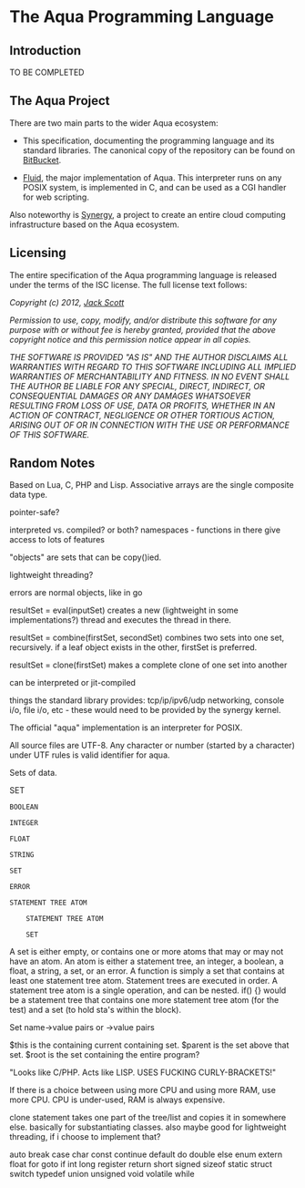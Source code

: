 # The Aqua Programming Language

## Introduction

TO BE COMPLETED

## The Aqua Project

There are two main parts to the wider Aqua ecosystem:

* This specification, documenting the programming language and its standard 
libraries. The canonical copy of the repository can be found on 
[BitBucket](https://bitbucket.org/JackScottAU/aqua).

* [Fluid](https://bitbucket.org/JackScottAU/fluid), the major implementation of 
Aqua. This interpreter runs on any POSIX system, is implemented in C, and can be
used as a CGI handler for web scripting.

Also noteworthy is [Synergy](https://bitbucket.org/JackScottAU/synergy-os), a 
project to create an entire cloud computing infrastructure based on the Aqua 
ecosystem.

## Licensing

The entire specification of the Aqua programming language is released under the 
terms of the ISC license. The full license text follows:

*Copyright (c) 2012, [Jack Scott](mailto:jack@jackscott.id.au)*

*Permission to use, copy, modify, and/or distribute this software for any purpose
with or without fee is hereby granted, provided that the above copyright notice
and this permission notice appear in all copies.*

*THE SOFTWARE IS PROVIDED "AS IS" AND THE AUTHOR DISCLAIMS ALL WARRANTIES WITH
REGARD TO THIS SOFTWARE INCLUDING ALL IMPLIED WARRANTIES OF MERCHANTABILITY AND
FITNESS. IN NO EVENT SHALL THE AUTHOR BE LIABLE FOR ANY SPECIAL, DIRECT,
INDIRECT, OR CONSEQUENTIAL DAMAGES OR ANY DAMAGES WHATSOEVER RESULTING FROM LOSS
OF USE, DATA OR PROFITS, WHETHER IN AN ACTION OF CONTRACT, NEGLIGENCE OR OTHER
TORTIOUS ACTION, ARISING OUT OF OR IN CONNECTION WITH THE USE OR PERFORMANCE OF
THIS SOFTWARE.*

## Random Notes
Based on Lua, C, PHP and Lisp.
Associative arrays are the single composite data type.

pointer-safe?

interpreted vs. compiled? or both?
namespaces - functions in there give access to lots of features

"objects" are sets that can be copy()ied.

lightweight threading?

errors are normal objects, like in go

resultSet = eval(inputSet) 		creates a new (lightweight in some implementations?) thread and executes the thread in there.

resultSet = combine(firstSet, secondSet)	combines two sets into one set, recursively. if a leaf object exists in the other, firstSet is preferred.

resultSet = clone(firstSet)	makes a complete clone of one set into another

can be interpreted or jit-compiled

things the standard library provides: tcp/ip/ipv6/udp networking, console i/o, file i/o, etc - these would need to be provided by the synergy kernel.

The official "aqua" implementation is an interpreter for POSIX.

All source files are UTF-8. Any character or number (started by a character) under UTF rules is valid identifier for aqua.

Sets of data.


SET

	BOOLEAN

	INTEGER

	FLOAT

	STRING

	SET

	ERROR

	STATEMENT TREE ATOM

		STATEMENT TREE ATOM

		SET



A set is either empty, or contains one or more atoms that may or may not have an atom.
An atom is either a statement tree, an integer, a boolean, a float, a string, a set, or an error.
A function is simply a set that contains at least one statement tree atom. Statement trees are executed in order.
A statement tree atom is a single operation, and can be nested. if() {} would be a statement tree that contains one more statement tree atom (for the test) and a set (to hold sta's within the block).

Set
	name->value pairs
	or <anon>->value pairs
	
	
$this is the containing current containing set.
$parent is the set above that set.
$root is the set containing the entire program?

"Looks like C/PHP. Acts like LISP. USES FUCKING CURLY-BRACKETS!"

If there is a choice between using more CPU and using more RAM, use more CPU. CPU is under-used, RAM is always expensive.

clone statement takes one part of the tree/list and copies it in somewhere else.
basically for substantiating classes.
also maybe good for lightweight threading, if i choose to implement that?

 auto
break
case
char
const
continue
default
do
double
else
enum
extern
float
for
goto
if
int
long
register
return
short
signed
sizeof
static
struct
switch
typedef
union
unsigned
void
volatile
while 
